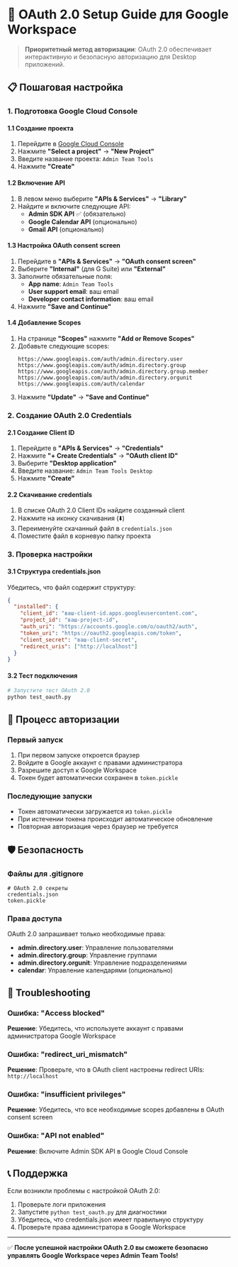 # 🔐 OAuth 2.0 Setup Guide для Google Workspace

> **Приоритетный метод авторизации**: OAuth 2.0 обеспечивает интерактивную и безопасную авторизацию для Desktop приложений.

## 📋 Пошаговая настройка

### 1. Подготовка Google Cloud Console

#### 1.1 Создание проекта
1. Перейдите в [Google Cloud Console](https://console.cloud.google.com/)
2. Нажмите **"Select a project"** → **"New Project"**
3. Введите название проекта: `Admin Team Tools`
4. Нажмите **"Create"**

#### 1.2 Включение API
1. В левом меню выберите **"APIs & Services"** → **"Library"**
2. Найдите и включите следующие API:
   - **Admin SDK API** ✅ (обязательно)
   - **Google Calendar API** (опционально)
   - **Gmail API** (опционально)

#### 1.3 Настройка OAuth consent screen
1. Перейдите в **"APIs & Services"** → **"OAuth consent screen"**
2. Выберите **"Internal"** (для G Suite) или **"External"**
3. Заполните обязательные поля:
   - **App name**: `Admin Team Tools`
   - **User support email**: ваш email
   - **Developer contact information**: ваш email
4. Нажмите **"Save and Continue"**

#### 1.4 Добавление Scopes
1. На странице **"Scopes"** нажмите **"Add or Remove Scopes"**
2. Добавьте следующие scopes:
   ```
   https://www.googleapis.com/auth/admin.directory.user
   https://www.googleapis.com/auth/admin.directory.group
   https://www.googleapis.com/auth/admin.directory.group.member
   https://www.googleapis.com/auth/admin.directory.orgunit
   https://www.googleapis.com/auth/calendar
   ```
3. Нажмите **"Update"** → **"Save and Continue"**

### 2. Создание OAuth 2.0 Credentials

#### 2.1 Создание Client ID
1. Перейдите в **"APIs & Services"** → **"Credentials"**
2. Нажмите **"+ Create Credentials"** → **"OAuth client ID"**
3. Выберите **"Desktop application"**
4. Введите название: `Admin Team Tools Desktop`
5. Нажмите **"Create"**

#### 2.2 Скачивание credentials
1. В списке OAuth 2.0 Client IDs найдите созданный client
2. Нажмите на иконку скачивания (⬇️)
3. Переименуйте скачанный файл в `credentials.json`
4. Поместите файл в корневую папку проекта

### 3. Проверка настройки

#### 3.1 Структура credentials.json
Убедитесь, что файл содержит структуру:
```json
{
  "installed": {
    "client_id": "ваш-client-id.apps.googleusercontent.com",
    "project_id": "ваш-project-id",
    "auth_uri": "https://accounts.google.com/o/oauth2/auth",
    "token_uri": "https://oauth2.googleapis.com/token",
    "client_secret": "ваш-client-secret",
    "redirect_uris": ["http://localhost"]
  }
}
```

#### 3.2 Тест подключения
```bash
# Запустите тест OAuth 2.0
python test_oauth.py
```

## 🔄 Процесс авторизации

### Первый запуск
1. При первом запуске откроется браузер
2. Войдите в Google аккаунт с правами администратора
3. Разрешите доступ к Google Workspace
4. Токен будет автоматически сохранен в `token.pickle`

### Последующие запуски
- Токен автоматически загружается из `token.pickle`
- При истечении токена происходит автоматическое обновление
- Повторная авторизация через браузер не требуется

## 🛡️ Безопасность

### Файлы для .gitignore
```
# OAuth 2.0 секреты
credentials.json
token.pickle
```

### Права доступа
OAuth 2.0 запрашивает только необходимые права:
- **admin.directory.user**: Управление пользователями
- **admin.directory.group**: Управление группами  
- **admin.directory.orgunit**: Управление подразделениями
- **calendar**: Управление календарями (опционально)

## 🐛 Troubleshooting

### Ошибка: "Access blocked"
**Решение**: Убедитесь, что используете аккаунт с правами администратора Google Workspace

### Ошибка: "redirect_uri_mismatch"
**Решение**: Проверьте, что в OAuth client настроены redirect URIs: `http://localhost`

### Ошибка: "insufficient privileges"
**Решение**: Убедитесь, что все необходимые scopes добавлены в OAuth consent screen

### Ошибка: "API not enabled"
**Решение**: Включите Admin SDK API в Google Cloud Console

## 📞 Поддержка

Если возникли проблемы с настройкой OAuth 2.0:
1. Проверьте логи приложения
2. Запустите `python test_oauth.py` для диагностики
3. Убедитесь, что credentials.json имеет правильную структуру
4. Проверьте права администратора в Google Workspace

---

✅ **После успешной настройки OAuth 2.0 вы сможете безопасно управлять Google Workspace через Admin Team Tools!**
